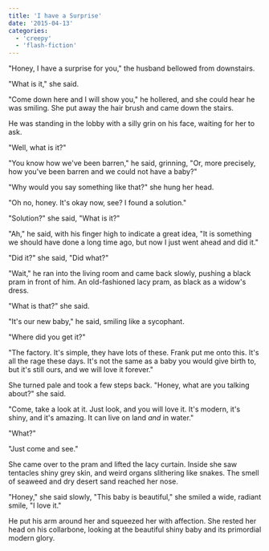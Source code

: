 ```yaml
---
title: 'I have a Surprise'
date: '2015-04-13'
categories:
  - 'creepy'
  - 'flash-fiction'
---
```


"Honey, I have a surprise for you," the husband bellowed from downstairs.

<!-- truncate -->

"What is it," she said.

"Come down here and I will show you," he hollered, and she could hear he was
smiling. She put away the hair brush and came down the stairs.

He was standing in the lobby with a silly grin on his face, waiting for her to
ask.

"Well, what is it?"

"You know how we've been barren," he said, grinning, "Or, more precisely, how
you've been barren and we could not have a baby?"

"Why would you say something like that?" she hung her head.

"Oh no, honey. It's okay now, see? I found a solution."

"Solution?" she said, "What is it?"

"Ah," he said, with his finger high to indicate a great idea, "It is something
we should have done a long time ago, but now I just went ahead and did it."

"Did it?" she said, "Did what?"

"Wait," he ran into the living room and came back slowly, pushing a black pram
in front of him. An old-fashioned lacy pram, as black as a widow's dress.

"What is that?" she said.

"It's our new baby," he said, smiling like a sycophant.

"Where did you get it?"

"The factory. It's simple, they have lots of these. Frank put me onto this. It's
all the rage these days. It's not the same as a baby you would give birth to,
but it's still ours, and we will love it forever."

She turned pale and took a few steps back. "Honey, what are you talking about?"
she said.

"Come, take a look at it. Just look, and you will love it. It's modern, it's
shiny, and it's amazing. It can live on land _and_ in water."

"What?"

"Just come and see."

She came over to the pram and lifted the lacy curtain. Inside she saw tentacles
shiny grey skin, and weird organs slithering like snakes. The smell of seaweed
and dry desert sand reached her nose.

"Honey," she said slowly, "This baby is beautiful," she smiled a wide, radiant
smile, "I love it."

He put his arm around her and squeezed her with affection. She rested her head
on his collarbone, looking at the beautiful shiny baby and its primordial modern
glory.
